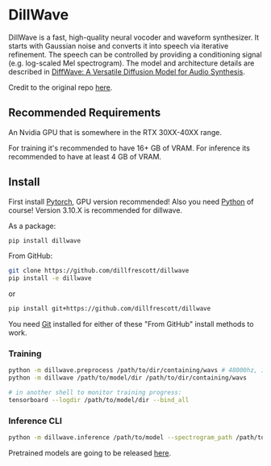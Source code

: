 # DillWave

DillWave is a fast, high-quality neural vocoder and waveform synthesizer. It starts with Gaussian noise and converts it into speech via iterative refinement. The speech can be controlled by providing a conditioning signal (e.g. log-scaled Mel spectrogram). The model and architecture details are described in [DiffWave: A Versatile Diffusion Model for Audio Synthesis](https://arxiv.org/pdf/2009.09761.pdf).

Credit to the original repo [here](https://github.com/lmnt-com/diffwave).

## Recommended Requirements

An Nvidia GPU that is somewhere in the RTX 30XX-40XX range.

For training it's recommended to have 16+ GB of VRAM. For inference its recommended to have at least 4 GB of VRAM.

## Install

First install [Pytorch](https://pytorch.org), GPU version recommended! Also you need [Python](https://www.python.org) of course! Version 3.10.X is recommended for dillwave.

As a package:
```bash
pip install dillwave
```

From GitHub:
```bash
git clone https://github.com/dillfrescott/dillwave
pip install -e dillwave
```
or
```bash
pip install git+https://github.com/dillfrescott/dillwave
```
You need [Git](https://git-scm.com) installed for either of these "From GitHub" install methods to work.

### Training

```bash
python -m dillwave.preprocess /path/to/dir/containing/wavs # 48000hz, 1 channel, (8 seconds length recommended for each clip)
python -m dillwave /path/to/model/dir /path/to/dir/containing/wavs

# in another shell to monitor training progress:
tensorboard --logdir /path/to/model/dir --bind_all
```

### Inference CLI
```bash
python -m dillwave.inference /path/to/model --spectrogram_path /path/to/spectrogram -o output.wav [--fast]
```

Pretrained models are going to be released [here](https://github.com/dillfrescott/dillwave-model).
